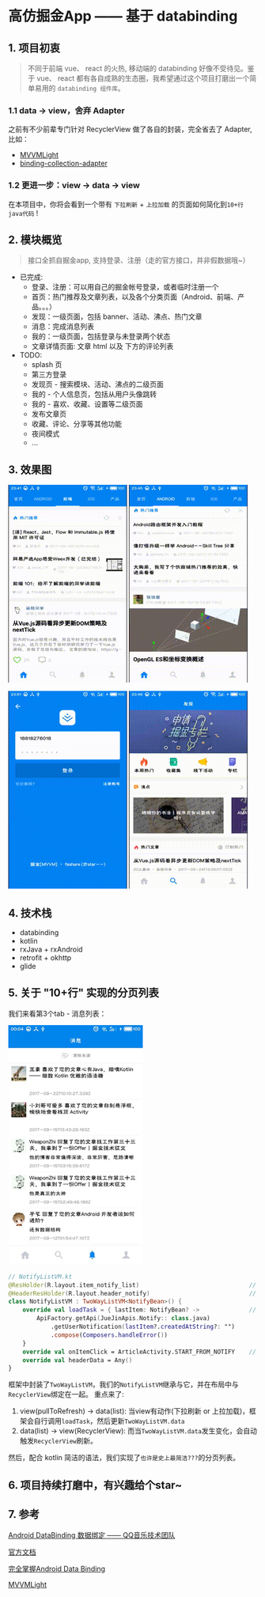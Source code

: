# 高仿掘金App —— 基于 databinding
## 1. 项目初衷
>不同于前端 vue、 react 的火热, 移动端的 databinding 好像不受待见。鉴于 vue、 react 都有各自成熟的生态圈，我希望通过这个项目打磨出一个简单易用的 `databinding 组件库`。

### 1.1 data -> view，舍弃 Adapter
之前有不少前辈专门针对 RecyclerView 做了各自的封装，完全省去了 Adapter, 比如：
- [MVVMLight](https://github.com/Kelin-Hong/MVVMLight)
- [binding-collection-adapter](https://github.com/evant/binding-collection-adapter)

### 1.2 更进一步：view -> data -> view
在本项目中，你将会看到一个带有 `下拉刷新` + `上拉加载` 的页面如何简化到`10+行java代码` !

## 2. 模块概览
> 接口全抓自掘金app, 支持登录、注册（走的官方接口，并非假数据哦~）

- 已完成:
    - 登录、注册：可以用自己的掘金帐号登录，或者临时注册一个
    - 首页：热门推荐及文章列表，以及各个分类页面（Android、前端、产品。。。）
    - 发现：一级页面，包括 banner、活动、沸点、热门文章
    - 消息：完成消息列表
    - 我的：一级页面，包括登录与未登录两个状态
    - 文章详情页面: 文章 html 以及 下方的评论列表
- TODO:
    - splash 页
    - 第三方登录
    - 发现页 - 搜索模块、活动、沸点的二级页面
    - 我的 - 个人信息页，包括从用户头像跳转
    - 我的 - 喜欢、收藏、设置等二级页面
    - 发布文章页
    - 收藏、评论、分享等其他功能
    - 夜间模式
    - ...

## 3. 效果图
![首页](./screen-record/home.gif)
![文章详情](./screen-record/article.gif)

![登录](./screen-record/login.gif)
![其他](./screen-record/other.gif)

## 4. 技术栈
- databinding
- kotlin
- rxJava + rxAndroid
- retrofit + okhttp
- glide

## 5. 关于 "10+行" 实现的分页列表
我们来看第3个tab - 消息列表：

![消息](./screen-record/notify.png)

```kotlin
// NotifyListVM.kt
@ResHolder(R.layout.item_notify_list)                               // item 布局
@HeaderResHolder(R.layout.header_notify)                            // header 布局
class NotifyListVM : TwoWayListVM<NotifyBean>() {
    override val loadTask = { lastItem: NotifyBean? ->              // 网络请求（refresh、loadMore 二合一）
        ApiFactory.getApi(JueJinApis.Notify:: class.java)
            .getUserNotification(lastItem?.createdAtString?: "")
            .compose(Composers.handleError())
    }
    override val onItemClick = ArticleActivity.START_FROM_NOTIFY    // 点击事件
    override val headerData = Any()
}
```

框架中封装了`TwoWayListVM`，我们的`NotifyListVM`继承与它，并在布局中与`RecyclerView`绑定在一起。
重点来了:

1. view(pullToRefresh) -> data(list): 当view有动作(下拉刷新 or 上拉加载)，框架会自行调用`loadTask`，然后更新`TwoWayListVM.data`
2. data(list) -> view(RecyclerView): 而当`TwoWayListVM.data`发生变化，会自动触发`RecyclerView`刷新。

然后，配合 kotlin 简洁的语法，我们实现了`也许是史上最简洁???`的分页列表。

## 6. 项目持续打磨中，有兴趣给个star~

## 7. 参考
[Android DataBinding 数据绑定 —— QQ音乐技术团队](https://mp.weixin.qq.com/s?__biz=MzI1NjEwMTM4OA==&mid=2651232170&idx=1&sn=f4d7eb8f35ebf3b13696562ca3172bac&chksm=f1d9eac9c6ae63df357c3a96aa0218b5d66237c5411de5b34cd24ddb7a1d258b34444966d8c6&scene=0#rd)

[官方文档](https://developer.android.com/topic/libraries/data-binding/index.html)

[完全掌握Android Data Binding](http://jcodecraeer.com/a/anzhuokaifa/androidkaifa/2015/0603/2992.html)

[MVVMLight](https://github.com/Kelin-Hong/MVVMLight)
